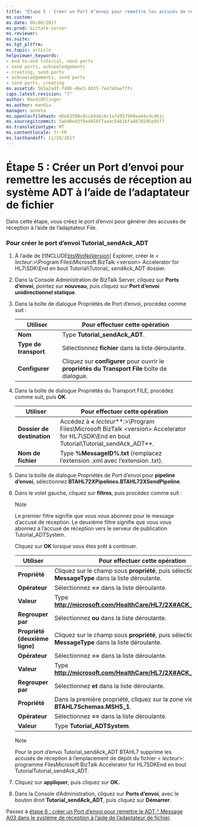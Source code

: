 ```yaml
---
title: "Étape 5 : Créer un Port d’envoi pour remettre les accusés de réception au système ADT à l’aide de l’adaptateur File | Documents Microsoft"
ms.custom: 
ms.date: 06/08/2017
ms.prod: biztalk-server
ms.reviewer: 
ms.suite: 
ms.tgt_pltfrm: 
ms.topic: article
helpviewer_keywords:
- end-to-end tutorial, send ports
- send ports, acknowledgements
- creating, send ports
- acknowledgements, send ports
- send ports, creating
ms.assetid: 565a2adf-fd86-46e3-8035-7e4748aefffc
caps.latest.revision: "7"
author: MandiOhlinger
ms.author: mandia
manager: anneta
ms.openlocfilehash: d6e63590c8cc84a6c6c1a7e957900aa44cdcd61c
ms.sourcegitcommit: 5abd0ed3f9e4858ffaaec5481bfa8878595e95f7
ms.translationtype: MT
ms.contentlocale: fr-FR
ms.lasthandoff: 11/28/2017
---
```

# <a name="step-5-create-a-send-port-to-deliver-acknowledgments-to-the-adt-system-using-the-file-adapter"></a>Étape 5 : Créer un Port d’envoi pour remettre les accusés de réception au système ADT à l’aide de l’adaptateur de fichier
Dans cette étape, vous créez le port d’envoi pour générer des accusés de réception à l’aide de l’adaptateur File.  
  
### <a name="to-create-the-tutorialsendackadt-send-port"></a>Pour créer le port d’envoi Tutorial_sendAck_ADT  
  
1.  À l’aide de [!INCLUDE[btsWinNoVersion](../../includes/btswinnoversion-md.md)] Explorer, créer le \< *lecteur*:\>\Program Files\Microsoft BizTalk \<version\> Accelerator for HL7\SDK\End en bout Tutorial\Tutorial_ sendAck_ADT dossier.  
  
2.  Dans la Console Administration de BizTalk Server, cliquez sur **Ports d’envoi**, pointez sur **nouveau**, puis cliquez sur **Port d’envoi unidirectionnel statique**.  
  
3.  Dans la boîte de dialogue Propriétés de Port d’envoi, procédez comme suit :  
  
    |Utiliser|Pour effectuer cette opération|  
    |--------------|----------------|  
    |**Nom**|Type **Tutorial_sendAck_ADT**.|  
    |**Type de transport**|Sélectionnez **fichier** dans la liste déroulante.|  
    |**Configurer**|Cliquez sur **configurer** pour ouvrir le **propriétés du Transport File** boîte de dialogue.|  
  
4.  Dans la boîte de dialogue Propriétés du Transport FILE, procédez comme suit, puis **OK**.  
  
    |Utiliser|Pour effectuer cette opération|  
    |--------------|----------------|  
    |**Dossier de destination**|Accédez à  **\<**  *lecteur***:\>\Program Files\Microsoft BizTalk \<version\> Accelerator for HL7\SDK\End en bout Tutorial\Tutorial_sendAck_ADT**.|  
    |**Nom de fichier**|Type **%MessageID%.txt** (remplacez l’extension .xml avec l’extension .txt).|  
  
5.  Dans la boîte de dialogue Propriétés de Port d’envoi pour **pipeline d’envoi**, sélectionnez **BTAHL72XPipelines.BTAHL72XSendPipeline**.  
  
6.  Dans le volet gauche, cliquez sur **filtres**, puis procédez comme suit :  
  
    > [!NOTE]
    >  Le premier filtre signifie que vous vous abonnez pour le message d’accusé de réception. Le deuxième filtre signifie que vous vous abonnez à l’accusé de réception vers le serveur de publication Tutorial_ADTSystem.  
  
     Cliquez sur **OK** lorsque vous êtes prêt à continuer.  
  
    |Utiliser|Pour effectuer cette opération|  
    |--------------|----------------|  
    |**Propriété**|Cliquez sur le champ sous **propriété**, puis sélectionnez **BTS. MessageType** dans la liste déroulante.|  
    |**Opérateur**|Sélectionnez  **==**  dans la liste déroulante.|  
    |**Valeur**|Type **http://microsoft.com/HealthCare/HL7/2X#ACK_24_GLO_DEF**.|  
    |**Regrouper par**|Sélectionnez **ou** dans la liste déroulante.|  
    |**Propriété (deuxième ligne)**|Cliquez sur le champ sous **propriété**, puis sélectionnez **BTS. MessageType** dans la liste déroulante.|  
    |**Opérateur**|Sélectionnez  **==**  dans la liste déroulante.|  
    |**Valeur**|Type **http://microsoft.com/HealthCare/HL7/2X#ACK_25_GLO_DEF.**|  
    |**Regrouper par**|Sélectionnez **et** dans la liste déroulante.|  
    |**Propriété**|Dans la première propriété, cliquez sur la zone vierge, puis **BTAHL7Schemas.MSH5_1**.|  
    |**Opérateur**|Sélectionnez  **==**  dans la liste déroulante.|  
    |**Valeur**|Type **Tutorial_ADTSystem**.|  
  
    > [!NOTE]
    >  Pour le port d’envoi Tutorial_sendAck_ADT BTAHL7 supprime les accusés de réception à l’emplacement de dépôt du fichier \< *lecteur*\>: programme FilesMicrosoft BizTalk <version> Accelerator for HL7SDKEnd en bout TutorialTutorial_sendAck_ADT.  
  
7.  Cliquez sur **appliquer**, puis cliquez sur **OK.**  
  
8.  Dans la Console d’Administration, cliquez sur **Ports d’envoi**, avec le bouton droit **Tutorial_sendAck_ADT**, puis cliquez sur **Démarrer**.  
  
 Passez à [étape 6 : créer un Port d’envoi pour remettre le ADT ^ Message A03 dans le système de réception à l’aide de l’adaptateur de fichier](../../adapters-and-accelerators/accelerator-hl7/step-6-create-send-port-to-deliver-adt^a03-message-to-rx-system-using-file.md).